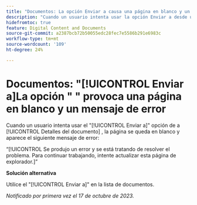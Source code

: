 ```yaml
---
title: "Documentos: La opción Enviar a causa una página en blanco y un mensaje de error"
description: "Cuando un usuario intenta usar la opción Enviar a desde una página de detalles del documento, la página se queda en blanco y el usuario ve un mensaje de error."
hidefromtoc: true
feature: Digital Content and Documents
source-git-commit: a2387bcb72b50055edc28fec7e5586b291e6983c
workflow-type: tm+mt
source-wordcount: '109'
ht-degree: 24%

---
```



# Documentos: &quot;[!UICONTROL Enviar a]La opción &quot; &quot; provoca una página en blanco y un mensaje de error

Cuando un usuario intenta usar el &quot;[!UICONTROL Enviar a]&quot; opción de a [!UICONTROL Detalles del documento] , la página se queda en blanco y aparece el siguiente mensaje de error:

“[!UICONTROL Se produjo un error y se está tratando de resolver el problema. Para continuar trabajando, intente actualizar esta página de explorador.]”

**Solución alternativa**

Utilice el &quot;[!UICONTROL Enviar a]&quot; en la lista de documentos.

_Notificado por primera vez el 17 de octubre de 2023._
